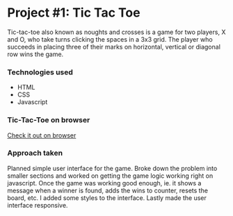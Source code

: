 # Project #1: Tic Tac Toe
Tic-tac-toe also known as noughts and crosses is a game for two players, X and O, who take turns clicking the spaces in a 3x3 grid. The player who succeeds in placing three of their marks on horizontal, vertical or diagonal row wins the game.

### Technologies used
* HTML
* CSS
* Javascript

### Tic-Tac-Toe on browser
[Check it out on browser](skarita.github.io/tic-tac-toe/)

### Approach taken
Planned simple user interface for the game.
Broke down the problem into smaller sections and worked on getting the game logic working right on javascript.
Once the game was working good enough, ie. it shows a message when a winner is found, adds the wins to counter, resets the board, etc.
I added some styles to the interface.
Lastly made the user interface responsive.
